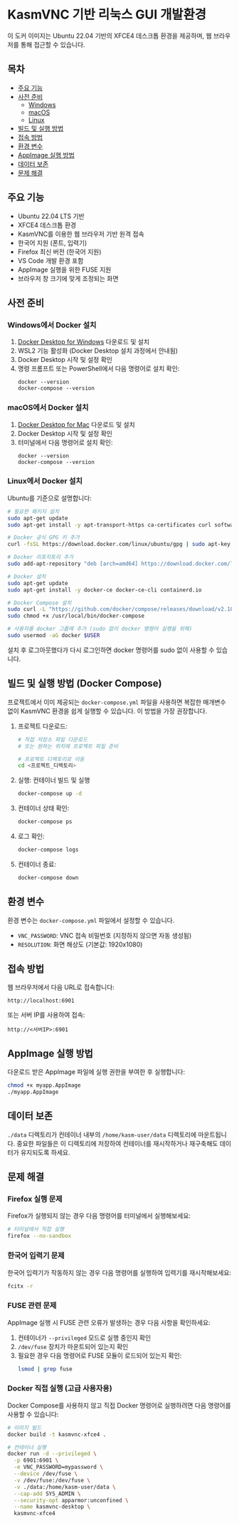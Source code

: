 # KasmVNC 기반 리눅스 GUI 개발환경

이 도커 이미지는 Ubuntu 22.04 기반의 XFCE4 데스크톱 환경을 제공하며, 웹 브라우저를 통해 접근할 수 있습니다.

## 목차
- [주요 기능](#주요-기능)
- [사전 준비](#사전-준비)
  - [Windows](#windows에서-docker-설치)
  - [macOS](#macos에서-docker-설치)
  - [Linux](#linux에서-docker-설치)
- [빌드 및 실행 방법](#빌드-및-실행-방법-docker-compose)
- [접속 방법](#접속-방법)
- [환경 변수](#환경-변수)
- [AppImage 실행 방법](#appimage-실행-방법)
- [데이터 보존](#데이터-보존)
- [문제 해결](#문제-해결)

## 주요 기능

- Ubuntu 22.04 LTS 기반
- XFCE4 데스크톱 환경
- KasmVNC를 이용한 웹 브라우저 기반 원격 접속
- 한국어 지원 (폰트, 입력기)
- Firefox 최신 버전 (한국어 지원)
- VS Code 개발 환경 포함
- AppImage 실행을 위한 FUSE 지원
- 브라우저 창 크기에 맞게 조정되는 화면

## 사전 준비

### Windows에서 Docker 설치

1. [Docker Desktop for Windows](https://www.docker.com/products/docker-desktop) 다운로드 및 설치
2. WSL2 기능 활성화 (Docker Desktop 설치 과정에서 안내됨)
3. Docker Desktop 시작 및 설정 확인
4. 명령 프롬프트 또는 PowerShell에서 다음 명령어로 설치 확인:
   ```
   docker --version
   docker-compose --version
   ```

### macOS에서 Docker 설치

1. [Docker Desktop for Mac](https://www.docker.com/products/docker-desktop) 다운로드 및 설치
2. Docker Desktop 시작 및 설정 확인
3. 터미널에서 다음 명령어로 설치 확인:
   ```
   docker --version
   docker-compose --version
   ```

### Linux에서 Docker 설치

Ubuntu를 기준으로 설명합니다:

```bash
# 필요한 패키지 설치
sudo apt-get update
sudo apt-get install -y apt-transport-https ca-certificates curl software-properties-common

# Docker 공식 GPG 키 추가
curl -fsSL https://download.docker.com/linux/ubuntu/gpg | sudo apt-key add -

# Docker 리포지토리 추가
sudo add-apt-repository "deb [arch=amd64] https://download.docker.com/linux/ubuntu $(lsb_release -cs) stable"

# Docker 설치
sudo apt-get update
sudo apt-get install -y docker-ce docker-ce-cli containerd.io

# Docker Compose 설치
sudo curl -L "https://github.com/docker/compose/releases/download/v2.18.1/docker-compose-$(uname -s)-$(uname -m)" -o /usr/local/bin/docker-compose
sudo chmod +x /usr/local/bin/docker-compose

# 사용자를 docker 그룹에 추가 (sudo 없이 docker 명령어 실행을 위해)
sudo usermod -aG docker $USER
```

설치 후 로그아웃했다가 다시 로그인하면 docker 명령어를 sudo 없이 사용할 수 있습니다.

## 빌드 및 실행 방법 (Docker Compose)

프로젝트에서 이미 제공되는 `docker-compose.yml` 파일을 사용하면 복잡한 매개변수 없이 KasmVNC 환경을 쉽게 실행할 수 있습니다. 이 방법을 가장 권장합니다.

1. 프로젝트 다운로드:
   ```bash
   # 직접 저장소 파일 다운로드
   # 또는 원하는 위치에 프로젝트 파일 준비
   
   # 프로젝트 디렉토리로 이동
   cd <프로젝트_디렉토리>
   ```

2. 실행: 컨테이너 빌드 및 실행
   ```bash
   docker-compose up -d
   ```

3. 컨테이너 상태 확인:
   ```bash
   docker-compose ps
   ```

4. 로그 확인:
   ```bash
   docker-compose logs
   ```

5. 컨테이너 종료:
   ```bash
   docker-compose down
   ```

## 환경 변수

환경 변수는 `docker-compose.yml` 파일에서 설정할 수 있습니다.

- `VNC_PASSWORD`: VNC 접속 비밀번호 (지정하지 않으면 자동 생성됨)
- `RESOLUTION`: 화면 해상도 (기본값: 1920x1080)

## 접속 방법

웹 브라우저에서 다음 URL로 접속합니다:

```
http://localhost:6901
```

또는 서버 IP를 사용하여 접속:

```
http://<서버IP>:6901
```

## AppImage 실행 방법

다운로드 받은 AppImage 파일에 실행 권한을 부여한 후 실행합니다:

```bash
chmod +x myapp.AppImage
./myapp.AppImage
```

## 데이터 보존

`./data` 디렉토리가 컨테이너 내부의 `/home/kasm-user/data` 디렉토리에 마운트됩니다. 
중요한 파일들은 이 디렉토리에 저장하여 컨테이너를 재시작하거나 재구축해도 데이터가 유지되도록 하세요.

## 문제 해결

### Firefox 실행 문제

Firefox가 실행되지 않는 경우 다음 명령어를 터미널에서 실행해보세요:

```bash
# 터미널에서 직접 실행
firefox --no-sandbox
```

### 한국어 입력기 문제

한국어 입력기가 작동하지 않는 경우 다음 명령어를 실행하여 입력기를 재시작해보세요:

```bash
fcitx -r
```

### FUSE 관련 문제

AppImage 실행 시 FUSE 관련 오류가 발생하는 경우 다음 사항을 확인하세요:

1. 컨테이너가 `--privileged` 모드로 실행 중인지 확인
2. `/dev/fuse` 장치가 마운트되어 있는지 확인
3. 필요한 경우 다음 명령어로 FUSE 모듈이 로드되어 있는지 확인:
   ```bash
   lsmod | grep fuse
   ```

### Docker 직접 실행 (고급 사용자용)

Docker Compose를 사용하지 않고 직접 Docker 명령어로 실행하려면 다음 명령어를 사용할 수 있습니다:

```bash
# 이미지 빌드
docker build -t kasmvnc-xfce4 .

# 컨테이너 실행
docker run -d --privileged \
  -p 6901:6901 \
  -e VNC_PASSWORD=mypassword \
  --device /dev/fuse \
  -v /dev/fuse:/dev/fuse \
  -v ./data:/home/kasm-user/data \
  --cap-add SYS_ADMIN \
  --security-opt apparmor:unconfined \
  --name kasmvnc-desktop \
  kasmvnc-xfce4
``` 